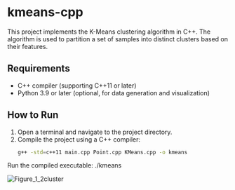# kmeans-cpp

This project implements the K-Means clustering algorithm in C++. The algorithm is used to partition a set of samples into distinct clusters based on their features.

## Requirements
- C++ compiler (supporting C++11 or later)
- Python 3.9 or later (optional, for data generation and visualization)

## How to Run
1. Open a terminal and navigate to the project directory.
2. Compile the project using a C++ compiler:
   ```bash
   g++ -std=c++11 main.cpp Point.cpp KMeans.cpp -o kmeans
Run the compiled executable:
./kmeans

![Figure_1_2cluster](https://github.com/emrekarapaca/kmeans-cpp/assets/62401859/e3da13bf-2a22-4234-ad54-ae619d0455ed)
